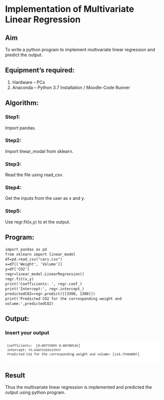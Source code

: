 # Implementation of Multivariate Linear Regression
## Aim
To write a python program to implement multivariate linear regression and predict the output.
## Equipment’s required:
1.	Hardware – PCs
2.	Anaconda – Python 3.7 Installation / Moodle-Code Runner
## Algorithm:
### Step1:
Import pandas.

### Step2:
Import linear_modal from sklearn.

### Step3:
Read the file using read_csv.

### Step4:
Get the inputs from the user as x and y.

### Step5:
Use regr.fit(x,y) to et the output.

## Program:
```
import pandas as pd
from sklearn import linear_model
df=pd.read_csv("cars.csv")
x=df[['Weight', 'Volume']]
y=df['CO2']
regr=linear_model.LinearRegression()
regr.fit(x,y)
print('Coefficients: ', regr.coef_)
print('Intercept:', regr.intercept_)
predictedCO2=regr.predict([[3300, 1300]])
print('Predicted CO2 for the corresponding weight and volume:',predictedCO2)

```
## Output:

### Insert your output
![output](./9.png)

## Result
Thus the multivariate linear regression is implemented and predicted the output using python program.